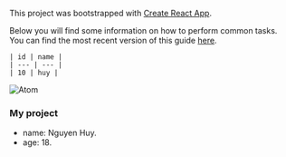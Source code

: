 This project was bootstrapped with [Create React App](https://github.com/facebookincubator/create-react-app).

Below you will find some information on how to perform common tasks.<br>
You can find the most recent version of this guide [here](https://github.com/facebookincubator/create-react-app/blob/master/packages/react-scripts/template/README.md).

```
| id | name |
| --- | --- |
| 10 | huy |
```
![Atom](http://imgt.taimienphi.vn/cf/Images/tt/2018/4/24/hinh-anh-em-be-trai-de-thuong-dang-yeu-baby-boy-1.jpg)

### My project
- name: Nguyen Huy.
- age: 18.